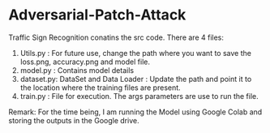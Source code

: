 # Adversarial-Patch-Attack

Traffic Sign Recognition conatins the src code.
There are 4 files: 
  1. Utils.py : For future use, change the path where you want to save the loss.png, accuracy.png and model file.
  2. model.py : Contains model details
  3. dataset.py: DataSet and Data Loader : Update the path and point it to the location where the training files are present.
  4. train.py : File for execution. The args parameters are use to run the file.

Remark: For the time being, I am running the Model using  Google Colab and storing the outputs in the Google drive.
